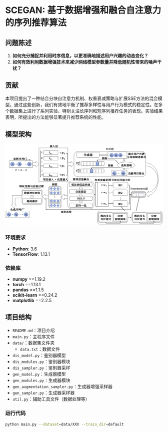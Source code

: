 # SCEGAN: 基于数据增强和融合自注意力的序列推荐算法

## 问题陈述

1. **如何充分捕捉并利用时序信息，以更准确地描述用户兴趣的动态变化？**
2. **如何有效利用数据增强技术来减少网络模型参数量并降低随机性带来的噪声干扰？**

## 贡献

本项目提出了一种结合分块自注意力机制、权重衰减策略与扩展SSE方法的混合模型。通过这些创新，我们有效地平衡了推荐多样性与用户行为模式的稳定性。在多个数据集上进行了系列实验，特别关注长序列和短序列推荐任务的表现。实验结果表明，所提出的方法能够显著提升推荐系统的性能。

## 模型架构
<img src="model.png" width="800"/>


### 环境要求

- **Python**: 3.6
- **TensorFlow**: 1.13.1

### 依赖库
- **numpy** ==1.19.2
- **torch** ==1.13.1
- **pandas** ==1.1.5
- **scikit-learn** ==0.24.2
- **matplotlib** ==2.2.5

## 项目结构
- `README.md`：项目介绍
- `main.py`：主程序文件
- `data/`：数据集文件夹
  - `data.txt`：数据文件
- `dis_model.py`：鉴别器模型
- `dis_modules.py`：鉴别器模块
- `dis_sampler.py`：鉴别器采样
- `gen_model.py`：生成器模型
- `gen_modules.py`：生成器模块
- `gen_augmentation_sampler.py`：生成器增强采样器
- `gen_sampler.py`：生成器采样器
- `util.py`：辅助工具文件（数据处理等）

### 运行代码
```bash
python main.py --dataset=data/XXX --train_dir=default
